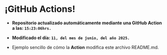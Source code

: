 # ¡GitHub Actions!
* **Repositorio actualizado automáticamente mediante una GitHub Action a las: `15:23:06hrs.`**
* **Modificado el día: `11, del mes de junio, del año 2025.`**

* Ejemplo sencillo de cómo la **Action** modifica este archivo README.md.
